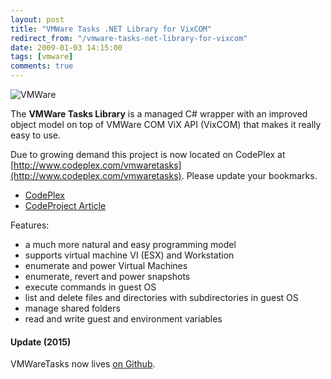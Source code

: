 ```yaml
---
layout: post
title: "VMWare Tasks .NET Library for VixCOM"
redirect_from: "/vmware-tasks-net-library-for-vixcom"
date: 2009-01-03 14:15:00
tags: [vmware]
comments: true
---
```

![VMWare](http://www.codeproject.com/KB/library/VMWareTasks/VMWareLogo.jpg)

The **VMWare Tasks Library** is a managed C# wrapper with an improved object model on top of VMWare COM ViX API (VixCOM) that makes it really easy to use.

Due to growing demand this project is now located on CodePlex at [http://www.codeplex.com/vmwaretasks](http://www.codeplex.com/vmwaretasks). Please update your bookmarks.

- [CodePlex](http://www.codeplex.com/vmwaretasks)
- [CodeProject Article](http://www.codeproject.com/KB/library/VMWareTasks.aspx)

Features:

- a much more natural and easy programming model
- supports virtual machine VI (ESX) and Workstation
- enumerate and power Virtual Machines
- enumerate, revert and power snapshots
- execute commands in guest OS
- list and delete files and directories with subdirectories in guest OS
- manage shared folders
- read and write guest and environment variables

#### Update (2015)

VMWareTasks now lives <a href='https://github.com/dblock/vmwaretasks' target='_blank'>on Github</a>.

